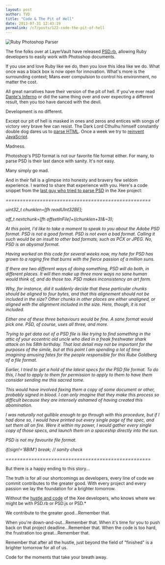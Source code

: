 ```yaml
---
layout: post
author: TVD
title: "Code & The Pit of Hell"
date: 2013-07-31 12:43:19
permalink: /c7/posts/122-code-the-pit-of-hell
---
```


<img src="https://techoctave.com/c7/static/psd.rb.png" alt="Ruby Photoshop Parser"/>

The fine folks over at LayerVault have released [PSD.rb][1], allowing Ruby developers to easily work with Photoshop documents.

If you use and love Ruby like we do, then you love this idea like we do. What once was a black box is now open for innovation. What's more is the surrounding context; Mans ever compulsion to control his environment, no matter the cost.

All great narratives have their version of the pit of hell. If you've ever read [Dante's Inferno][2] or did the same thing over and over expecting a different result, then you too have danced with the devil. 

Development is no different.

Except our pit of hell is masked in ones and zeros and entices with songs of victory very brave few can resist. The Dark Lord Cthulhu himself constantly double dog dares us to [parse HTML][3]. Once a week we try to [reinvent JavaScript][4].

Madness.

Photoshop's PSD format is not our favorite file format either. For many, to parse PSD is their last dance with sanity. It's not easy.

Many simply go mad.

And in their fall is a glimpse into honesty and bravery few seldom experience. I wanted to share that experience with you. Here's a code snippet from the [last guy who tried to parse PSD][5] in the Xee project:

*===================================================*

*uint32_t chunklen=[fh readUInt32BE];*

*off_t nextchunk=[fh offsetInFile]+((chunklen+3)&~3);*

*At this point, I'd like to take a moment to speak to you about the Adobe PSD format. PSD is not a good format. PSD is not even a bad format. Calling it such would be an insult to other bad formats, such as PCX or JPEG. No, PSD is an abysmal format.* 

*Having worked on this code for several weeks now, my hate for PSD has grown to a raging fire that burns with the fierce passion of a million suns.* 

*If there are two different ways of doing something, PSD will do both, in different places. It will then make up three more ways no sane human would think of, and do those too. PSD makes inconsistency an art form.*

*Why, for instance, did it suddenly decide that *these* particular chunks should be aligned to four bytes, and that this alignement should *not* be included in the size? Other chunks in other places are either unaligned, or aligned with the alignment included in the size. Here, though, it is not included.* 

*Either one of these three behaviours would be fine. A sane format would pick one. PSD, of course, uses all three, and more.*

*Trying to get data out of a PSD file is like trying to find something in the attic of your eccentric old uncle who died in a freak freshwater shark attack on his 58th birthday. That last detail may not be important for the purposes of the simile, but at this point I am spending a lot of time imagining amusing fates for the people responsible for this Rube Goldberg of a file format.* 

*Earlier, I tried to get a hold of the latest specs for the PSD file format. To do this, I had to apply to them for permission to apply to them to have them consider sending me this sacred tome.* 

*This would have involved faxing them a copy of some document or other, probably signed in blood. I can only imagine that they make this process so difficult because they are intensely ashamed of having created this abomination.* 

*I was naturally not gullible enough to go through with this procedure, but if I had done so, I would have printed out every single page of the spec, and set them all on fire. Were it within my power, I would gather every single copy of those specs, and launch them on a spaceship directly into the sun.*

*PSD is not my favourite file format.*

*if(sign!='8BIM') break; // sanity check*

*===================================================*

But there is a happy ending to this story...

The truth is for all our shortcomings as developers, every line of code we commit contributes to the greater good. With every project and every passion we lay the foundation for a brighter tomorrow.

Without the [hustle and code][6] of the Xee developers, who knows where we might be with PSD.rb or PSD.js or PSD.* 

We contribute to the greater good...Remember that. 

When you're down-and-out...Remember that. When it's time for you to push back on that project deadline...Remember that. When the code is too hard, the frustration too great...Remember that.

Remember that after all the hustle, just beyond the field of "finished" is a brighter tomorrow for all of us.

Code for the moments that take your breath away.




  [1]: http://cosmos.layervault.com/psdrb.html
  [2]: http://en.wikipedia.org/wiki/Inferno_(Dante)
  [3]: https://techoctave.com/c7/posts/50-silly-rabbit-parsing-html-is-for-kids
  [4]: https://github.com/jashkenas/coffee-script/wiki/List-of-languages-that-compile-to-JS
  [5]: https://code.google.com/p/xee/source/browse/XeePhotoshopLoader.m#102
  [6]: https://techoctave.com/c7/posts/57-hustle-and-code
